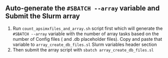 ## Auto-generate the `#SBATCH --array` variable and Submit the Slurm array 

1. Run `count_apsimxfiles_and_array.sh` script first which will generate the `#SBATCH --array` variable with the number of array tasks based on the number of Config files ( and .db placeholder files). Copy and paste that variable to `array_create_db_files.sl` Slurm variables header section
2. Then submit the array script with `sbatch array_create_db_files.sl`